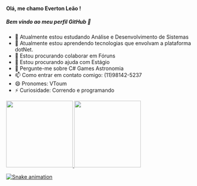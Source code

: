  #### Olá, me chamo Everton Leão ! 
 ##### Bem vindo ao meu perfil GitHub 👋

- 🔭 Atualmente estou estudando Análise e Desenvolvimento de Sistemas
- 🌱 Atualmente estou aprendendo tecnologias que envolvam a plataforma dotNet.
- 👯 Estou procurando colaborar em Fóruns
- 🤔 Estou procurando ajuda com Estágio
- 💬 Pergunte-me sobre C# Games Astronomia
- 📫 Como entrar em contato comigo: (11)98142-5237
- 😄 Pronomes: VToum
- ⚡ Curiosidade: Correndo e programando
 <div>
 <a href="https://github.com/VToum">
  <img height="180em" src="https://github-readme-stats.vercel.app/api/top-langs/?username=VToum&layout=compact&langs_count=7&theme=dracula"/>
  <img height="180em" src="https://github-readme-stats.vercel.app/api?username=VToum&show_icons=true&theme=dracula&include_all_commits=true&count_private=true"/>
 </div>
  
![Snake animation](https://github.com/VToum/VToum/blob/output/github-contribution-grid-snake.svg)


